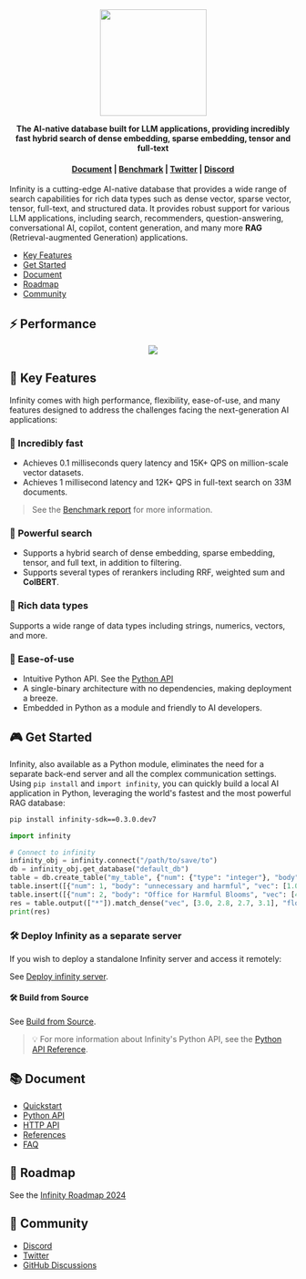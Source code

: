 <div align="center">
  <img width="187" src="https://github.com/infiniflow/infinity/assets/7248/015e1f02-1f7f-4b09-a0c2-9d261cd4858b"/>
</div>


<p align="center">
    <b>The AI-native database built for LLM applications, providing incredibly fast hybrid search of dense embedding, sparse embedding, tensor and full-text</b>
</p>

<h4 align="center">
  <a href="https://infiniflow.org/docs/dev/category/get-started">Document</a> |
  <a href="https://infiniflow.org/docs/dev/benchmark">Benchmark</a> |
  <a href="https://twitter.com/infiniflowai">Twitter</a> |
  <a href="https://discord.gg/jEfRUwEYEV">Discord</a>
</h4>


Infinity is a cutting-edge AI-native database that provides a wide range of search capabilities for rich data types such as dense vector, sparse vector, tensor, full-text, and structured data. It provides robust support for various LLM applications, including search, recommenders, question-answering, conversational AI, copilot, content generation, and many more **RAG** (Retrieval-augmented Generation) applications.

- [Key Features](#-key-features)
- [Get Started](#-get-started)
- [Document](#-document)
- [Roadmap](#-roadmap)
- [Community](#-community)

## ⚡️ Performance

<div class="column" align="middle">
  <img src="https://github.com/user-attachments/assets/c4c98e23-62ac-4d1a-82e5-614bca96fe0a"/>
</div>

## 🌟 Key Features

Infinity comes with high performance, flexibility, ease-of-use, and many features designed to address the challenges facing the next-generation AI applications:

### 🚀 Incredibly fast

- Achieves 0.1 milliseconds query latency and 15K+ QPS on million-scale vector datasets.
- Achieves 1 millisecond latency and 12K+ QPS in full-text search on 33M documents.

> See the [Benchmark report](https://infiniflow.org/docs/dev/benchmark) for more information.

### 🔮 Powerful search

- Supports a hybrid search of dense embedding, sparse embedding, tensor, and full text, in addition to filtering.
- Supports several types of rerankers including RRF, weighted sum and **ColBERT**.

### 🍔 Rich data types

Supports a wide range of data types including strings, numerics, vectors, and more.

### 🎁 Ease-of-use

- Intuitive Python API. See the [Python API](https://infiniflow.org/docs/dev/python_api_reference)
- A single-binary architecture with no dependencies, making deployment a breeze.
- Embedded in Python as a module and friendly to AI developers.  

## 🎮 Get Started

Infinity, also available as a Python module, eliminates the need for a separate back-end server and all the complex communication settings. Using `pip install` and `import infinity`, you can quickly build a local AI application in Python, leveraging the world's fastest and the most powerful RAG database:

   ```bash
   pip install infinity-sdk==0.3.0.dev7
   ```

   ```python
   import infinity

   # Connect to infinity
   infinity_obj = infinity.connect("/path/to/save/to")
   db = infinity_obj.get_database("default_db")
   table = db.create_table("my_table", {"num": {"type": "integer"}, "body": {"type": "varchar"}, "vec": {"type": "vector, 4, float"}})
   table.insert([{"num": 1, "body": "unnecessary and harmful", "vec": [1.0, 1.2, 0.8, 0.9]}])
   table.insert([{"num": 2, "body": "Office for Harmful Blooms", "vec": [4.0, 4.2, 4.3, 4.5]}])
   res = table.output(["*"]).match_dense("vec", [3.0, 2.8, 2.7, 3.1], "float", "ip", 2).to_pl()
   print(res)
   ```

### 🛠️ Deploy Infinity as a separate server

If you wish to deploy a standalone Infinity server and access it remotely: 

See [Deploy infinity server](https://infiniflow.org/docs/dev/deploy_infinity_server).

#### 🛠️ Build from Source

See [Build from Source](https://infiniflow.org/docs/dev/build_from_source).

> 💡 For more information about Infinity's Python API, see the [Python API Reference](https://infiniflow.org/docs/dev/python_api_reference).

## 📚 Document

- [Quickstart](https://infiniflow.org/docs/dev/)
- [Python API](https://infiniflow.org/docs/dev/python_api_reference)
- [HTTP API](https://infiniflow.org/docs/dev/http_api_reference)
- [References](https://infiniflow.org/docs/dev/category/references)
- [FAQ](https://infiniflow.org/docs/dev/FAQ)

## 📜 Roadmap

See the [Infinity Roadmap 2024](https://github.com/infiniflow/infinity/issues/338)

## 🙌 Community

- [Discord](https://discord.gg/jEfRUwEYEV)
- [Twitter](https://twitter.com/infiniflowai)
- [GitHub Discussions](https://github.com/infiniflow/infinity/discussions)

